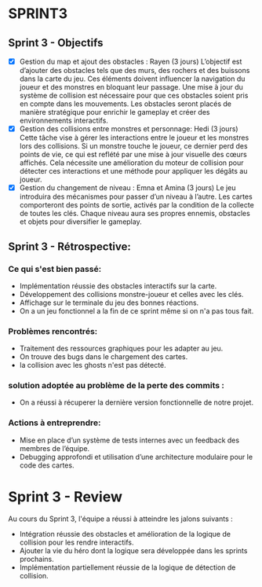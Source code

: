 # SPRINT3

## Sprint 3 - Objectifs

- [x]  Gestion du map et ajout des obstacles : Rayen (3 jours)
L’objectif est d’ajouter des obstacles tels que des murs, des rochers et des buissons dans la carte du jeu. Ces éléments doivent influencer la navigation du joueur et des monstres en bloquant leur passage. Une mise à jour du système de collision est nécessaire pour que ces obstacles soient pris en compte dans les mouvements. Les obstacles seront placés de manière stratégique pour enrichir le gameplay et créer des environnements interactifs.
- [x]  Gestion des collisions entre monstres et personnage: Hedi (3 jours)
Cette tâche vise à gérer les interactions entre le joueur et les monstres lors des collisions. Si un monstre touche le joueur, ce dernier perd des points de vie, ce qui est reflété par une mise à jour visuelle des cœurs affichés. Cela nécessite une amélioration du moteur de collision pour détecter ces interactions et une méthode pour appliquer les dégâts au joueur.
- [x]  Gestion du changement de niveau : Emna et Amina (3 jours)
Le jeu introduira des mécanismes pour passer d’un niveau à l’autre. Les cartes comporteront des points de sortie, activés par la condition de la collecte de toutes les clés. Chaque niveau aura ses propres ennemis, obstacles et objets pour diversifier le gameplay.

## Sprint 3 - Rétrospective:
### Ce qui s'est bien passé:
- Implémentation réussie des obstacles interactifs sur la carte.
- Développement des collisions monstre-joueur et celles avec les clés.
- Affichage sur le terminale du jeu des bonnes réactions.
- On a un jeu fonctionnel a la fin de ce sprint même si on n'a pas tous fait. 
### Problèmes rencontrés:
- Traitement des ressources graphiques pour les adapter au jeu.
- On trouve des bugs dans le chargement des cartes.
- la collision avec les ghosts n'est pas détecté.

### solution adoptée au problème de la perte des commits :
- On a réussi à récuperer la dernière version fonctionnelle de notre projet.
### Actions à entreprendre:
- Mise en place d’un système de tests internes avec un feedback des membres de l’équipe.
- Debugging approfondi et utilisation d’une architecture modulaire pour le code des cartes.

# Sprint 3 - Review
Au cours du Sprint 3, l'équipe a réussi à atteindre les jalons suivants :
- Intégration réussie des obstacles et amélioration de la logique de collision pour les rendre interactifs.
- Ajouter la vie du héro dont la logique sera développée dans les sprints prochains.
- Implémentation partiellement réussie de la logique de détection de collision.